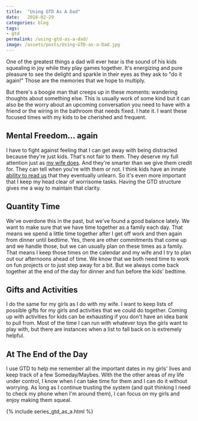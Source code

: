 ```yaml
---
title:  "Using GTD As A Dad"
date:   2016-02-29
categories: blog
tags:
- gtd
permalink: /using-gtd-as-a-dad/
image: /assets/posts/Using-GTD-as-a-Dad.jpg
---
```

One of the greatest things a dad will ever hear is the sound of his kids squealing in joy while they play games together. It's energizing and pure pleasure to see the delight and sparkle in their eyes as they ask to "do it again!" Those are the memories that we hope to multiply.
<!--more-->

But there's a boogie man that creeps up in these moments: wandering thoughts about something else. This is usually work of some kind but it can also be the worry about an upcoming conversation you need to have with a friend or the wiring in the bathroom that needs fixed. I hate it. I want these focused times with my kids to be cherished and frequent.

## Mental Freedom... again

I have to fight against feeling that I can get away with being distracted because they're just kids. That's not fair to them. They deserve my full attention just as [my wife does](http://joebuhlig.com/using-gtd-as-a-husband/). And they're smarter than we give them credit for. They can tell when you're with them or not. I think kids have an innate [ability to read us](http://joebuhlig.com/every-body-saying-book-review/) that they eventually unlearn. So it's even more important that I keep my head clear of worrisome tasks. Having the GTD structure gives me a way to maintain that clarity. 

## Quantity Time

We've overdone this in the past, but we've found a good balance lately. We want to make sure that we have time together as a family each day. That means we spend a little time together after I get off work and then again from dinner until bedtime. Yes, there are other commitments that come up and we handle those, but we can usually plan on these times as a family. That means I keep those times on the calendar and my wife and I try to plan out our afternoons ahead of time. We know that we both need time to work on fun projects or to just step away for a bit. But we always come back together at the end of the day for dinner and fun before the kids' bedtime.

## Gifts and Activities

I do the same for my girls as I do with my wife. I want to keep lists of possible gifts for my girls and activities that we could do together. Coming up with activities for kids can be exhausting if you don't have an idea bank to pull from. Most of the time I can run with whatever toys the girls want to play with, but there are instances when a list to fall back on is extremely helpful.

## At The End of the Day

I use GTD to help me remember all the important dates in my girls' lives and keep track of a few Someday/Maybes. With the the other areas of my life under control, I know when I can take time for them and I can do it without worrying. As long as I continue trusting the system (and quit thinking I need to check my phone when I'm around them), I can focus on my girls and enjoy making them squeal.

{% include series_gtd_as_a.html %}